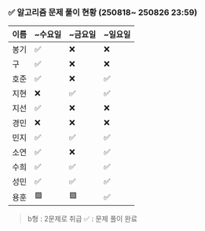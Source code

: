 ### ✅ 알고리즘 문제 풀이 현황 (250818~ 250826 23:59)

| 이름   | ~수요일 | ~금요일 | ~일요일 | 
|--------|--------|--------|--------|
| 봉기   | ✅      | ❌     | ❌     | 
| 구     | ✅     | ❌     | ❌     | 
| 호준   | ✅     | ❌     | ✅     | 
| 지현   | ❌     | ✅     | ✅     | 
| 지선   | ✅     | ❌     | ❌     | 
| 경민   | ❌     | ❌     | ❌     | 
| 민지   | ✅     | ✅     | ✅     | 
| 소연   | ✅     | ❌     | ✅     | 
| 수희   | ✅     | ✅     | ✅     | 
| 성민   | ✅     | ✅     | ✅     | ✅
| 용훈  | 🟩      | 🟩     | ✅      | 

> b형 : 2문제로 취급
> ✅ : 문제 풀이 완료
